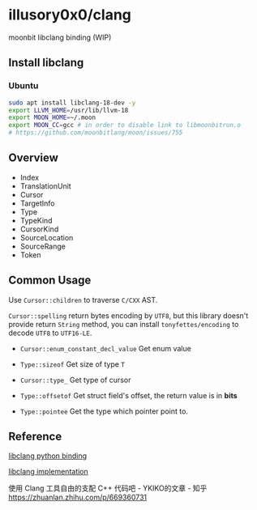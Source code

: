 # illusory0x0/clang

moonbit libclang binding (WIP)

## Install libclang 

### Ubuntu

```bash 
sudo apt install libclang-18-dev -y
export LLVM_HOME=/usr/lib/llvm-18
export MOON_HOME=~/.moon
export MOON_CC=gcc # in order to disable link to libmoonbitrun.o
# https://github.com/moonbitlang/moon/issues/755
```

## Overview
 * Index
 * TranslationUnit
 * Cursor
 * TargetInfo
 * Type
 * TypeKind 
 * CursorKind
 * SourceLocation
 * SourceRange
 * Token

## Common Usage

Use `Cursor::children` to traverse `C/CXX` AST.

`Cursor::spelling` return bytes encoding by `UTF8`, but this library doesn't provide return `String` method,
you can install `tonyfettes/encoding` to decode `UTF8` to `UTF16-LE`.

* `Cursor::enum_constant_decl_value` Get enum value 

* `Type::sizeof` Get size of type `T`

* `Cursor::type_` Get type of cursor 

* `Type::offsetof` Get struct field's offset, the return value is in **bits**

* `Type::pointee` Get the type which pointer point to.


## Reference


[libclang python binding](https://github.com/llvm/llvm-project/tree/main/clang/bindings/python)

[libclang implementation](https://github.com/llvm/llvm-project/tree/main/clang/tools/libclang)

使用 Clang 工具自由的支配 C++ 代码吧 - YKIKO的文章 - 知乎
https://zhuanlan.zhihu.com/p/669360731